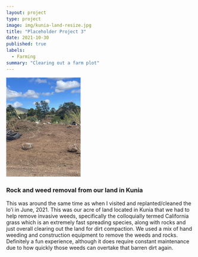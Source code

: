 ```yaml
---
layout: project
type: project
image: img/kunia-land-resize.jpg
title: "Placeholder Project 3"
date: 2021-10-30
published: true
labels:
  - Farming
summary: "Clearing out a farm plot"
---
```

<img width="200px" src="../img/kunia-land.jpg" class="img-thumbnail" >

### Rock and weed removal from our land in Kunia

This was around the same time as when I visited and replanted/cleaned the lo'i in June, 2021. This was our acre of land located in Kunia that we had to help remove invasive weeds, specifically the colloquially termed California grass which is an extremely fast spreading species, along with rocks and just overall clearing out the land for dirt compaction. We used a mix of hand weeding and construction equipment to remove the weeds and rocks.
Definitely a fun experience, although it does require constant maintenance due to how quickly those weeds can overtake that barren dirt again.

